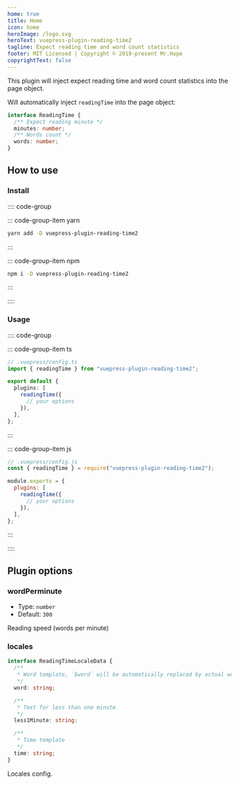 ```yaml
---
home: true
title: Home
icon: home
heroImage: /logo.svg
heroText: vuepress-plugin-reading-time2
tagline: Expect reading time and word count statistics
footer: MIT Licensed | Copyright © 2019-present Mr.Hope
copyrightText: false
---
```


This plugin will inject expect reading time and word count statistics into the page object.

Will automatically inject `readingTime` into the page object:

```ts
interface ReadingTime {
  /** Expect reading minute */
  minutes: number;
  /** Words count */
  words: number;
}
```

## How to use

### Install

:::: code-group

::: code-group-item yarn

```bash
yarn add -D vuepress-plugin-reading-time2
```

:::

::: code-group-item npm

```bash
npm i -D vuepress-plugin-reading-time2
```

:::

::::

### Usage

:::: code-group

::: code-group-item ts

```ts
// .vuepress/config.ts
import { readingTime } from "vuepress-plugin-reading-time2";

export default {
  plugins: [
    readingTime({
      // your options
    }),
  ],
};
```

:::

::: code-group-item js

```js
// .vuepress/config.js
const { readingTime } = require("vuepress-plugin-reading-time2");

module.exports = {
  plugins: [
    readingTime({
      // your options
    }),
  ],
};
```

:::

::::

## Plugin options

### wordPerminute

- Type: `number`
- Default: `300`

Reading speed (words per minute)

### locales

```ts
interface ReadingTimeLocaleData {
  /**
   * Word template, `$word` will be automatically replaced by actual words
   */
  word: string;

  /**
   * Text for less than one minute
   */
  less1Minute: string;

  /**
   * Time template
   */
  time: string;
}
```

Locales config.
